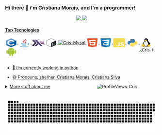 ### Hi there 👋 i'm Cristiana Morais, and I'm a programmer!

<div align="center">
  <a href="https://github.com/CristianaMorais">
  <img height="170em" src="https://github-readme-stats.vercel.app/api?username=CristianaMorais&show_icons=true&theme=midnight-purple&include_all_commits=true&count_private=true"/>
  <img height="170em" src="https://github-readme-stats.vercel.app/api/top-langs/?username=CristianaMorais&layout=compact&langs_count=7&theme=midnight-purple"/>
</div>
  
#### Top Tecnologies
<img align="center" alt="Cris-C" height="30" width="40" src="https://raw.githubusercontent.com/devicons/devicon/master/icons/c/c-original.svg">
<img align="center" alt="Cris-Java" height="30" width="40" src="https://raw.githubusercontent.com/devicons/devicon/master/icons/java/java-original.svg">
<img align="center" alt="Cris-Haskell" height="30" width="40" src="https://raw.githubusercontent.com/devicons/devicon/master/icons/haskell/haskell-original.svg">
<img align="center" alt="Cris-Bash" height="30" width="40" src="https://raw.githubusercontent.com/devicons/devicon/master/icons/bash/bash-original.svg">
<img align="center" alt="Cris-Mysql" height="30" width="40" src="https://cdn.jsdelivr.net/gh/devicons/devicon/icons/mysql/mysql-original.svg">
<img align="center" alt="Cris-HTML" height="30" width="40" src="https://raw.githubusercontent.com/devicons/devicon/master/icons/html5/html5-original.svg">
<img align="center" alt="Cris-CSS" height="30" width="40" src="https://raw.githubusercontent.com/devicons/devicon/master/icons/css3/css3-original.svg">
<img align="center" alt="Cris-Js" height="30" width="40" src="https://raw.githubusercontent.com/devicons/devicon/master/icons/javascript/javascript-plain.svg">
<img align="center" alt="Cris-Python" height="30" width="40" src="https://raw.githubusercontent.com/devicons/devicon/master/icons/python/python-original.svg">
<img align="center" alt="Cris-Linux" height="30" width="40" src="https://raw.githubusercontent.com/devicons/devicon/master/icons/linux/linux-original.svg">
<img align="center" alt="Cris-Android" height="30" width="40" src="https://raw.githubusercontent.com/devicons/devicon/master/icons/android/android-original.svg">
<img align="right" alt="Cris-Pic" height="150" style="border-radius:50px;" src="https://i.picasion.com/pic91/cf79c4af009fe2a6e0f8323f693534c5.gif">

##
- 🔭 I’m currently working in python </p>
- 😄 Pronouns: she/her, Cristiana Morais, Cristiana Silva </p>
<img align="right" alt="ProfileViews-Cris" height="25" style="border-radius:10px;" src="https://gpvc.arturio.dev/CristianaMorais">

<details>
<summary>
  More stuff about me
</summary>

##### :computer: The first contact I had with programming was little at school but I started to increase my taste for programming in college </p>

#### Fun facts:
  
- 🎼 I can play saxophone, clarinet and a little of piano
- 🥋 I practiced judo from 10 to 11 years old
- 🏊‍♀️ Swimming is my passion, I started as a child and came back for the love of the sport
- ⚡ Harry Potter it's my favourite movie
- 🧐 I think pop figures are winning my heart, they are my new passion

</details>

##

![Snake animation](https://github.com/CristianaMorais/CristianaMorais/blob/output/github-contribution-grid-snake.svg)
